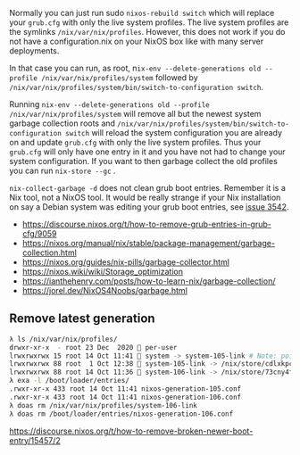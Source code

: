 Normally you can just run sudo `nixos-rebuild switch` which will replace your `grub.cfg` with only the live system profiles. The live system profiles are the symlinks `/nix/var/nix/profiles`. However, this does not work if you do not have a configuration.nix on your NixOS box like with many server deployments.

In that case you can run, as root, n`ix-env --delete-generations old --profile /nix/var/nix/profiles/system` followed by `/nix/var/nix/profiles/system/bin/switch-to-configuration switch`.

Running `nix-env --delete-generations old --profile /nix/var/nix/profiles/system` will remove all but the newest system garbage collection roots and `/nix/var/nix/profiles/system/bin/switch-to-configuration switch` will reload the system configuration you are already on and update `grub.cfg` with only the live system profiles. Thus your `grub.cfg` will only have one entry in it and you have not had to change your system configuration. If you want to then garbage collect the old profiles you can run `nix-store --gc` .

`nix-collect-garbage -d` does not clean grub boot entries. Remember it is a Nix tool, not a NixOS tool. It would be really strange if your Nix installation on say a Debian system was editing your grub boot entries, see [issue 3542](https://github.com/NixOS/nixpkgs/issues/3542).

- https://discourse.nixos.org/t/how-to-remove-grub-entries-in-grub-cfg/9059
- https://nixos.org/manual/nix/stable/package-management/garbage-collection.html
- https://nixos.org/guides/nix-pills/garbage-collector.html
- https://nixos.wiki/wiki/Storage_optimization
- https://ianthehenry.com/posts/how-to-learn-nix/garbage-collection/
- https://jorel.dev/NixOS4Noobs/garbage.html

## Remove latest generation

```bash
λ ls /nix/var/nix/profiles/
drwxr-xr-x  - root 23 Dec  2020  per-user
lrwxrwxrwx 15 root 14 Oct 11:41  system -> system-105-link # Note: points to a *previous* generation.
lrwxrwxrwx 88 root  1 Oct 12:38  system-105-link -> /nix/store/cdlxkpcrz9pyrb9sjkwgjmrj06ai7zvp-nixos-system-moby-21.11pre319562.c21ba4f7bb4
lrwxrwxrwx 88 root 14 Oct 11:36  system-106-link -> /nix/store/73cny4fm4jfnqdzfm1vkz7xrj2rq4m2v-nixos-system-moby-21.11pre322478.e4ef597edfd
λ exa -l /boot/loader/entries/
.rwxr-xr-x 433 root 14 Oct 11:41 nixos-generation-105.conf
.rwxr-xr-x 433 root 14 Oct 11:41 nixos-generation-106.conf
λ doas rm /nix/var/nix/profiles/system-106-link
λ doas rm /boot/loader/entries/nixos-generation-106.conf
```

https://discourse.nixos.org/t/how-to-remove-broken-newer-boot-entry/15457/2
